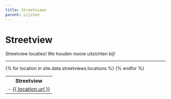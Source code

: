 ```yaml
---
title: Streetviews
parent: Lijsten
---
```


# Streetview

Streetview locaties! We houden mooie uitzichten bij!

---

<table>
    <tr>
        <th>Streetview</th>
    </tr>
    {% for location in site.data.streetviews.locations %}
    <tr>
        <td>- <a href="{{ location.url }}" target="_blank">{{ location.url }}</a></td>
    </tr>
    {% endfor %}
</table>
